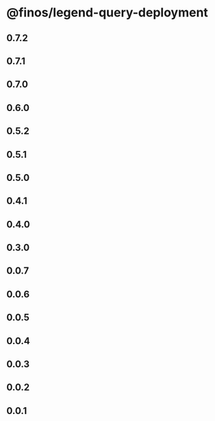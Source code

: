 # @finos/legend-query-deployment

## 0.7.2

## 0.7.1

## 0.7.0

## 0.6.0

## 0.5.2

## 0.5.1

## 0.5.0

## 0.4.1

## 0.4.0

## 0.3.0

## 0.0.7

## 0.0.6

## 0.0.5

## 0.0.4

## 0.0.3

## 0.0.2

## 0.0.1

